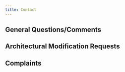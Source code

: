 ```yaml
---
title: Contact
---
```


## General Questions/Comments

## Architectural Modification Requests

## Complaints
